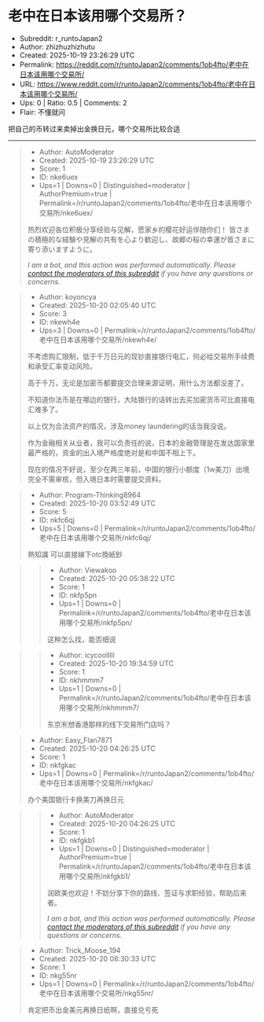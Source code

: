 # 老中在日本该用哪个交易所？

- Subreddit: r_runtoJapan2
- Author: zhizhuzhizhutu
- Created: 2025-10-19 23:26:29 UTC
- Permalink: https://reddit.com/r/runtoJapan2/comments/1ob4fto/老中在日本该用哪个交易所/
- URL: https://www.reddit.com/r/runtoJapan2/comments/1ob4fto/老中在日本该用哪个交易所/
- Ups: 0 | Ratio: 0.5 | Comments: 2
- Flair: 不懂就问


把自己的币转过来卖掉出金换日元，哪个交易所比较合适


---

> - Author: AutoModerator
> - Created: 2025-10-19 23:26:29 UTC
> - Score: 1
> - ID: nke6uex
> - Ups=1 | Downs=0 | Distinguished=moderator | AuthorPremium=true | Permalink=/r/runtoJapan2/comments/1ob4fto/老中在日本该用哪个交易所/nke6uex/
>
> 热烈欢迎各位积极分享经验与见解，愿家乡的樱花好运伴随你们！
> 皆さまの積極的な経験や見解の共有を心より歓迎し、故郷の桜の幸運が皆さまに寄り添いますように。
> 
> *I am a bot, and this action was performed automatically. Please [contact the moderators of this subreddit](/message/compose/?to=/r/runtoJapan2) if you have any questions or concerns.*

> - Author: koyoncya
> - Created: 2025-10-20 02:05:40 UTC
> - Score: 3
> - ID: nkewh4e
> - Ups=3 | Downs=0 | Permalink=/r/runtoJapan2/comments/1ob4fto/老中在日本该用哪个交易所/nkewh4e/
>
> 不考虑购汇限制，低于千万日元的现钞直接银行电汇，何必给交易所手续费和承受汇率变动风险。
> 
> 高于千万，无论是加密币都要提交合理来源证明，用什么方法都没差了。
> 
> 不知道你法币是在哪边的银行，大陆银行的话转出去买加密货币可比直接电汇难多了。
> 
> 以上仅为合法资产的情况，涉及money laundering的话当我没说。
> 
> 作为金融相关从业者，我可以负责任的说，日本的金融管理是在发达国家里最严格的，资金的出入境严格度绝对是和中国不相上下。
> 
> 现在的情况不好说，至少在两三年前，中国的银行小额度（1w美刀）出境完全不需审核，但入境日本时需要提交资料。

> - Author: Program-Thinking8964
> - Created: 2025-10-20 03:52:49 UTC
> - Score: 5
> - ID: nkfc6qj
> - Ups=5 | Downs=0 | Permalink=/r/runtoJapan2/comments/1ob4fto/老中在日本该用哪个交易所/nkfc6qj/
>
> 熱知識 可以直接線下otc換紙鈔

>> - Author: Viewakoo
>> - Created: 2025-10-20 05:38:22 UTC
>> - Score: 1
>> - ID: nkfp5pn
>> - Ups=1 | Downs=0 | Permalink=/r/runtoJapan2/comments/1ob4fto/老中在日本该用哪个交易所/nkfp5pn/
>>
>> 这种怎么找，能否细说

>> - Author: icycoolllll
>> - Created: 2025-10-20 19:34:59 UTC
>> - Score: 1
>> - ID: nkhmmm7
>> - Ups=1 | Downs=0 | Permalink=/r/runtoJapan2/comments/1ob4fto/老中在日本该用哪个交易所/nkhmmm7/
>>
>> 东京🈶想香港那样的线下交易所门店吗？

> - Author: Easy_Flan7871
> - Created: 2025-10-20 04:26:25 UTC
> - Score: 1
> - ID: nkfgkac
> - Ups=1 | Downs=0 | Permalink=/r/runtoJapan2/comments/1ob4fto/老中在日本该用哪个交易所/nkfgkac/
>
> 办个美国银行卡换美刀再换日元

>> - Author: AutoModerator
>> - Created: 2025-10-20 04:26:25 UTC
>> - Score: 1
>> - ID: nkfgkb1
>> - Ups=1 | Downs=0 | Distinguished=moderator | AuthorPremium=true | Permalink=/r/runtoJapan2/comments/1ob4fto/老中在日本该用哪个交易所/nkfgkb1/
>>
>> 润欧美也欢迎！不妨分享下你的路线、签证与求职经验，帮助后来者。
>> 
>> 
>> *I am a bot, and this action was performed automatically. Please [contact the moderators of this subreddit](/message/compose/?to=/r/runtoJapan2) if you have any questions or concerns.*

> - Author: Trick_Moose_194
> - Created: 2025-10-20 08:30:33 UTC
> - Score: 1
> - ID: nkg55nr
> - Ups=1 | Downs=0 | Permalink=/r/runtoJapan2/comments/1ob4fto/老中在日本该用哪个交易所/nkg55nr/
>
> 肯定把币出金美元再换日纸啊，直接兑亏死
